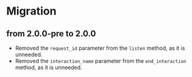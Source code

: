 # Migration

## from 2.0.0-pre to 2.0.0

- Removed the `request_id` parameter from the `listen` method, as it is unneeded.
- Removed the `interaction_name` parameter from the `end_interaction` method, as it is unneeded.
